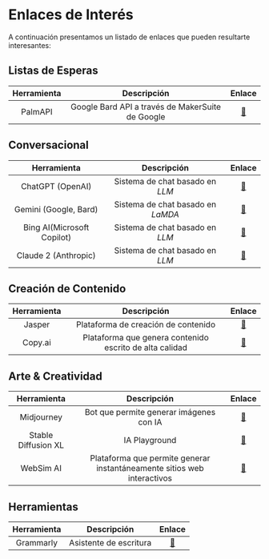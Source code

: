 # Enlaces de Interés

A continuación presentamos un listado de enlaces que pueden resultarte interesantes:

## Listas de Esperas

| Herramienta |                   Descripción                    |                    Enlace                    |
| :---------: | :----------------------------------------------: | :------------------------------------------: |
|   PalmAPI   | Google Bard API a través de MakerSuite de Google | [🔗](https://makersuite.google.com/waitlist) |

## Conversacional

|        Herramienta         |            Descripción            |             Enlace              |
| :------------------------: | :-------------------------------: | :-----------------------------: |
|      ChatGPT (OpenAI)      |  Sistema de chat basado en _LLM_  |  [🔗](https://chat.openai.com)  |
|   Gemini (Google, Bard)    | Sistema de chat basado en _LaMDA_ | [🔗](https://gemini.google.com) |
| Bing AI(Microsoft Copilot) |  Sistema de chat basado en _LLM_  | [🔗](https://www.bing.com/chat) |
|    Claude 2 (Anthropic)    |  Sistema de chat basado en _LLM_  |     [🔗](https://claude.ai)     |

## Creación de Contenido

| Herramienta |                       Descripción                       |         Enlace          |
| :---------: | :-----------------------------------------------------: | :---------------------: |
|   Jasper    |           Plataforma de creación de contenido           | [🔗](https://jasper.ai) |
|   Copy.ai   | Plataforma que genera contenido escrito de alta calidad |  [🔗](https://copy.ai)  |

## Arte & Creatividad

|     Herramienta     |                               Descripción                               |                             Enlace                             |
| :-----------------: | :---------------------------------------------------------------------: | :------------------------------------------------------------: |
|     Midjourney      |                 Bot que permite generar imágenes con IA                 |                [🔗](https://www.midjourney.com)                |
| Stable Diffusion XL |                              IA Playground                              | [🔗](https://build.nvidia.com/stabilityai/stable-diffusion-xl) |
|      WebSim AI      | Plataforma que permite generar instantáneamente sitios web interactivos |                    [🔗](https://websim.ai)                     |

## Herramientas

| Herramienta |      Descripción       |              Enlace              |
| :---------: | :--------------------: | :------------------------------: |
|  Grammarly  | Asistente de escritura | [🔗](https://www.grammarly.com/) |
